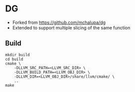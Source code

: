 # DG
* Forked from https://github.com/mchalupa/dg
* Extended to support multiple slicing of the same function
## Build
```
mkdir build
cd build
cmake \
    -DLLVM_SRC_PATH=<LLVM_SRC_DIR> \
    -DLLVM_BUILD_PATH=<LLVM_OBJ_DIR> \
    -DLLVM_DIR=<LLVM_OBJ_DIR>/share/llvm/cmake/ \
    ..
make
```
